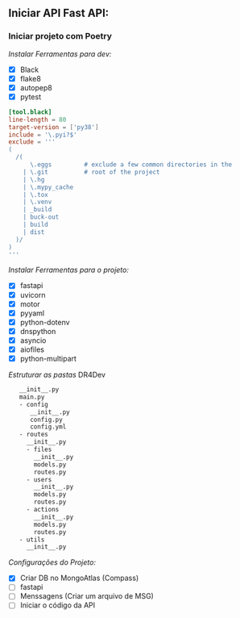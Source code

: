 ## Iniciar API Fast API:

### Iniciar projeto com Poetry

_Instalar Ferramentas para dev:_

- [x] Black
- [x] flake8
- [x] autopep8
- [x] pytest

```toml
[tool.black]
line-length = 80
target-version = ['py38']
include = '\.pyi?$'
exclude = '''
(
  /(
      \.eggs         # exclude a few common directories in the
    | \.git          # root of the project
    | \.hg
    | \.mypy_cache
    | \.tox
    | \.venv
    | _build
    | buck-out
    | build
    | dist
  )/
)
'''
```

_Instalar Ferramentas para o projeto:_

- [x] fastapi
- [x] uvicorn
- [x] motor
- [x] pyyaml
- [x] python-dotenv
- [x] dnspython
- [x] asyncio
- [x] aiofiles
- [x] python-multipart

_Estruturar as pastas_
DR4Dev

```bash
   __init__.py
   main.py
   - config
      __init__.py
      config.py
      config.yml
   - routes
     __init__.py
     - files
       __init__.py
       models.py
       routes.py
     - users
       __init__.py
       models.py
       routes.py
     - actions
       __init__.py
       models.py
       routes.py
   - utils
     __init__.py
```

_Configurações do Projeto:_

- [x] Criar DB no MongoAtlas (Compass)
- [ ] fastapi
- [ ] Menssagens (Criar um arquivo de MSG)
- [ ] Iniciar o código da API
